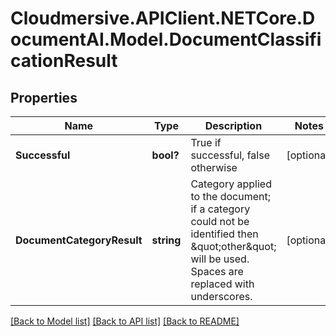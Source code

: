 # Cloudmersive.APIClient.NETCore.DocumentAI.Model.DocumentClassificationResult
## Properties

Name | Type | Description | Notes
------------ | ------------- | ------------- | -------------
**Successful** | **bool?** | True if successful, false otherwise | [optional] 
**DocumentCategoryResult** | **string** | Category applied to the document; if a category could not be identified then \&quot;other\&quot; will be used.  Spaces are replaced with underscores. | [optional] 

[[Back to Model list]](../README.md#documentation-for-models) [[Back to API list]](../README.md#documentation-for-api-endpoints) [[Back to README]](../README.md)

